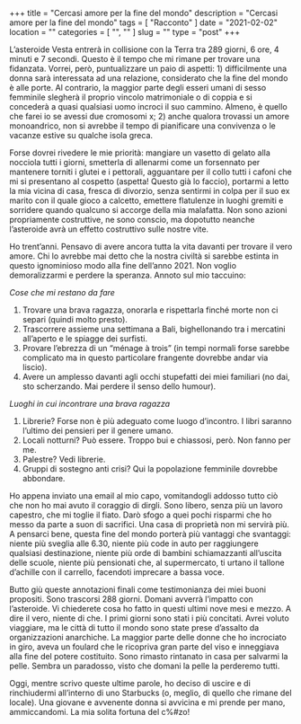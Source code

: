 +++
title = "Cercasi amore per la fine del mondo"
description = "Cercasi amore per la fine del mondo"
tags = [ "Racconto" ]
date = "2021-02-02"
location = ""
categories = [
  "",
  ""
]
slug = ""
type = "post"
+++

L’asteroide Vesta entrerà in collisione con la Terra tra 289 giorni, 6 ore, 4 minuti e 7 secondi. Questo è il tempo che mi rimane per trovare una fidanzata. Vorrei, però, puntualizzare un paio di aspetti: 1) difficilmente una donna sarà interessata ad una relazione, considerato che la fine del mondo è alle porte. Al contrario, la maggior parte degli esseri umani di sesso femminile slegherà il proprio vincolo matrimoniale o di coppia e si concederà a quasi qualsiasi uomo incroci il suo cammino. Almeno, è quello che farei io se avessi due cromosomi x; 2) anche qualora trovassi un amore monoandrico, non si avrebbe il tempo di pianificare una convivenza o le vacanze estive su qualche isola greca.

Forse dovrei rivedere le mie priorità: mangiare un vasetto di gelato alla nocciola tutti i giorni, smetterla di allenarmi come un forsennato per mantenere torniti i glutei e i pettorali, agguantare per il collo tutti i cafoni che mi si presentano al cospetto (aspetta! Questo già lo faccio), portarmi a letto la mia vicina di casa, fresca di divorzio, senza sentirmi in colpa per il suo ex marito con il quale gioco a calcetto, emettere flatulenze in luoghi gremiti e sorridere quando qualcuno si accorge della mia malafatta. Non sono azioni propriamente costruttive, ne sono conscio, ma dopotutto neanche l’asteroide avrà un effetto costruttivo sulle nostre vite. 

Ho trent’anni. Pensavo di avere ancora tutta la vita davanti per trovare il vero amore. Chi lo avrebbe mai detto che la nostra civiltà si sarebbe  estinta in questo ignominioso modo alla fine dell’anno 2021. Non voglio demoralizzarmi e perdere la speranza. Annoto sul mio taccuino:

*Cose che mi restano da fare*
1.  Trovare una brava ragazza, onorarla e rispettarla finché morte non ci separi (quindi molto presto).
2.  Trascorrere assieme una settimana a Bali, bighellonando tra i mercatini all’aperto e le spiagge dei surfisti.
3.  Provare l’ebrezza di un “ménage à trois” (in tempi normali forse sarebbe complicato ma in questo particolare frangente dovrebbe andar via liscio).
4.  Avere un amplesso davanti agli occhi stupefatti dei miei familiari (no dai, sto scherzando. Mai perdere il senso dello humour).

*Luoghi in cui incontrare una brava ragazza*
1. Librerie? Forse non è più adeguato come luogo d’incontro. I libri saranno l’ultimo dei pensieri per il genere umano.
2. Locali notturni? Può essere. Troppo bui e chiassosi, però. Non fanno per me.
3. Palestre? Vedi librerie.
4. Gruppi di sostegno anti crisi? Qui la popolazione femminile dovrebbe abbondare. 

Ho appena inviato una email al mio capo, vomitandogli addosso tutto ciò che non ho mai avuto il coraggio di dirgli. Sono libero, senza più un lavoro capestro, che mi toglie il fiato. Darò sfogo a quei pochi risparmi che ho messo da parte a suon di sacrifici. Una casa di proprietà non mi servirà più. A pensarci bene, questa fine del mondo porterà più vantaggi che svantaggi: niente più sveglia alle 6.30, niente più code in auto per raggiungere qualsiasi destinazione, niente più orde di bambini schiamazzanti all’uscita delle scuole, niente più pensionati che, al supermercato, ti urtano il tallone d’achille con il carrello, facendoti imprecare a bassa voce. 

Butto giù queste annotazioni finali come testimonianza dei miei buoni propositi. Sono trascorsi 288 giorni. Domani avverrà l’impatto con l’asteroide. Vi chiederete cosa ho fatto in questi ultimi nove mesi e mezzo. 
A dire il vero, niente di che. I primi giorni sono stati i più concitati.  Avrei voluto viaggiare, ma le città di tutto il mondo sono state prese d’assalto da organizzazioni anarchiche. La maggior parte delle donne che ho incrociato in giro, aveva un foulard che le ricopriva gran parte del viso e inneggiava alla fine del potere costituito. Sono rimasto rintanato in casa per salvarmi la pelle. Sembra un paradosso, visto che domani la pelle la perderemo tutti.
 
Oggi, mentre scrivo queste ultime parole, ho deciso di uscire e di rinchiudermi all’interno di uno Starbucks (o, meglio, di quello che rimane del locale). Una giovane e avvenente donna si avvicina e mi prende per mano, ammiccandomi. La mia solita fortuna del c%#zo!

